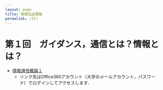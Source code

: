 ```yaml
---
layout: page
title: 情報伝送理論
permalink: /IT/
---
```



# 第１回　ガイダンス，通信とは？情報とは？
* [情報通信概論１](https://sistkanri-my.sharepoint.com/:b:/g/personal/kato_takekazu_sist_ac_jp/EU73hEOpZ3NEl_mH4xp8fmoBAhHb6VL_rM_7OYUzEx116w?e=o9Mmt8)
  * リンク先はOffice365アカウント（大学のメールアカウント，パスワード）でログインしてアクセスします．
